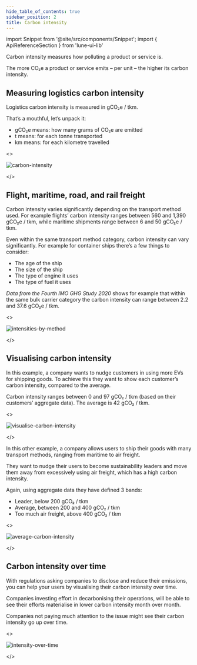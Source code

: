 ```yaml
---
hide_table_of_contents: true
sidebar_position: 2
title: Carbon intensity
---
```


<head>
<meta property="og:image" content="https://docs.lune.co/img/carbon-intensity-preview.png" />
<meta property="twitter:image" content="https://docs.lune.co/img/carbon-intensity-preview.png" />
</head>

import Snippet  from '@site/src/components/Snippet';
import { ApiReferenceSection } from 'lune-ui-lib'

<div className="sections">

<ApiReferenceSection>

<div className="paragraphSections">

<div>

Carbon intensity measures how polluting a product or service is.

The more CO₂e a product or service emits – per unit – the higher its carbon intensity.

</div>
<div>

## Measuring logistics carbon intensity

Logistics carbon intensity is measured in gCO₂e / tkm.

That’s a mouthful, let’s unpack it:
* gCO₂e means: how many grams of CO₂e are emitted
* t means: for each tonne transported
* km means: for each kilometre travelled

</div>
</div>

<>

![carbon-intensity](/img/carbon-intensity.png)

</>

</ApiReferenceSection>


<ApiReferenceSection>

<div className="paragraphSections">

<div>

## Flight, maritime, road, and rail freight

Carbon intensity varies significantly depending on the transport method used. For example flights’ carbon intensity ranges between 560 and 1,390 gCO₂e / tkm, while maritime shipments range between 6 and 50 gCO₂e / tkm.

Even within the same transport method category, carbon intensity can vary significantly. For example for container ships there’s a few things to consider:
* The age of the ship
* The size of the ship
* The type of engine it uses
* The type of fuel it uses

*Data from the Fourth IMO GHG Study 2020* shows for example that within the same bulk carrier category the carbon intensity can range between 2.2 and 37.6 gCO₂e / tkm.

</div>
</div>

<>

![intensities-by-method](/img/intensities-by-method.png)

</>

</ApiReferenceSection>


<ApiReferenceSection>

<div className="paragraphSections">

<div>

## Visualising carbon intensity

In this example, a company wants to nudge customers in using more EVs for shipping goods. To achieve this they want to show each customer’s carbon intensity, compared to the average.

Carbon intensity ranges between 0 and 97 gCO₂ / tkm (based on their customers’ aggregate data). The average is 42 gCO₂ / tkm.

</div>
</div>

<>

![visualise-carbon-intensity](/img/visualise-carbon-intensity.png)

</>

</ApiReferenceSection>


<ApiReferenceSection>

<div className="paragraphSections">

<div>

In this other example, a company allows users to ship their goods with many transport methods, ranging from maritime to air freight.

They want to nudge their users to become sustainability leaders and move them away from excessively using air freight, which has a high carbon intensity.

Again, using aggregate data they have defined 3 bands:
* Leader, below 200 gCO₂ / tkm
* Average, between 200 and 400 gCO₂ / tkm
* Too much air freight, above 400 gCO₂ / tkm

</div>
</div>

<>

![average-carbon-intensity](/img/average-carbon-intensity.png)

</>

</ApiReferenceSection>

<ApiReferenceSection>

<div className="paragraphSections">

<div>

## Carbon intensity over time

With regulations asking companies to disclose and reduce their emissions, you can help your users by visualising their carbon intensity over time.

Companies investing effort in decarbonising their operations, will be able to see their efforts materialise in lower carbon intensity month over month.

Companies not paying much attention to the issue might see their carbon intensity go up over time.

</div>
</div>

<>

![intensity-over-time](/img/intensity-over-time.png)

</>

</ApiReferenceSection>

</div>
